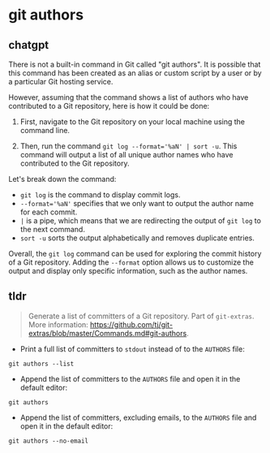 # git authors 
## chatgpt 
There is not a built-in command in Git called "git authors". It is possible that this command has been created as an alias or custom script by a user or by a particular Git hosting service.

However, assuming that the command shows a list of authors who have contributed to a Git repository, here is how it could be done:

1. First, navigate to the Git repository on your local machine using the command line.

2. Then, run the command `git log --format='%aN' | sort -u`. This command will output a list of all unique author names who have contributed to the Git repository. 

Let's break down the command:

- `git log` is the command to display commit logs. 
- `--format='%aN'` specifies that we only want to output the author name for each commit. 
- `|` is a pipe, which means that we are redirecting the output of `git log` to the next command. 
- `sort -u` sorts the output alphabetically and removes duplicate entries.

Overall, the `git log` command can be used for exploring the commit history of a Git repository. Adding the `--format` option allows us to customize the output and display only specific information, such as the author names. 

## tldr 
 
> Generate a list of committers of a Git repository.
> Part of `git-extras`.
> More information: <https://github.com/tj/git-extras/blob/master/Commands.md#git-authors>.

- Print a full list of committers to `stdout` instead of to the `AUTHORS` file:

`git authors --list`

- Append the list of committers to the `AUTHORS` file and open it in the default editor:

`git authors`

- Append the list of committers, excluding emails, to the `AUTHORS` file and open it in the default editor:

`git authors --no-email`
